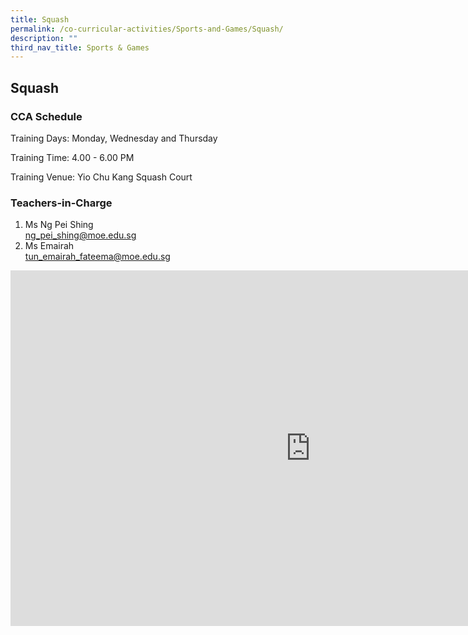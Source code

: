 ```yaml
---
title: Squash
permalink: /co-curricular-activities/Sports-and-Games/Squash/
description: ""
third_nav_title: Sports & Games
---
```

## Squash 

  

### CCA Schedule

Training Days: Monday, Wednesday and Thursday

Training Time: 4.00 - 6.00 PM 

Training Venue: Yio Chu Kang Squash Court

### Teachers-in-Charge

1.  Ms Ng Pei Shing  <br> ng_pei_shing@moe.edu.sg
2.  Ms Emairah <br>tun_emairah_fateema@moe.edu.sg


<iframe allowfullscreen="true" height="569" width="960" frameborder="0" src="https://docs.google.com/presentation/d/e/2PACX-1vRv9CfrRdjzZaeOJrHnVoOE8XykBp7b71MxN0XYhgqfv-qmNEBLbh3J5fO0waEkpc3pBmanEWRAUxG0/embed?start=false&amp;loop=false&amp;delayms=3000"></iframe>